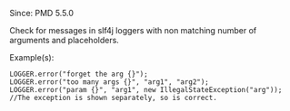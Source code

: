 Since: PMD 5.5.0

Check for messages in slf4j loggers with non matching number of arguments and placeholders.

Example(s):
```
LOGGER.error("forget the arg {}");
LOGGER.error("too many args {}", "arg1", "arg2");
LOGGER.error("param {}", "arg1", new IllegalStateException("arg")); //The exception is shown separately, so is correct.
```
